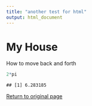 ```yaml
---
title: "another test for html"
output: html_document
---
```


<h1>My House</h1>

  <p>How to move back and forth</p>



  
  ```r
  2*pi
  ```
  
  ```
  ## [1] 6.283185
  ```
  
  
  <a href="htmlrmark1.html">Return to original page</a>
</body>
</html>

